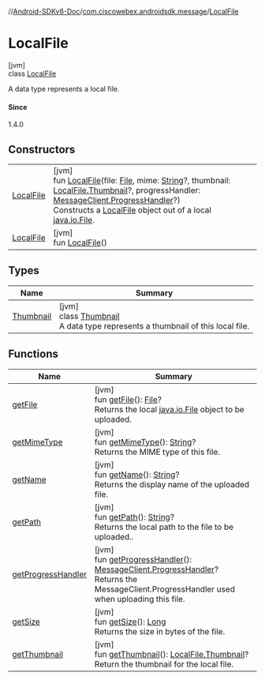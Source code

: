//[Android-SDKv6-Doc](../../../index.md)/[com.ciscowebex.androidsdk.message](../index.md)/[LocalFile](index.md)

# LocalFile

[jvm]\
class [LocalFile](index.md)

A data type represents a local file.

#### Since

1.4.0

## Constructors

| | |
|---|---|
| [LocalFile](-local-file.md) | [jvm]<br>fun [LocalFile](-local-file.md)(file: [File](https://docs.oracle.com/javase/8/docs/api/java/io/File.html), mime: [String](https://kotlinlang.org/api/latest/jvm/stdlib/kotlin/-string/index.html)?, thumbnail: [LocalFile.Thumbnail](-thumbnail/index.md)?, progressHandler: [MessageClient.ProgressHandler](../-message-client/-progress-handler/index.md)?)<br>Constructs a [LocalFile](index.md) object out of a local [java.io.File](https://docs.oracle.com/javase/8/docs/api/java/io/File.html). |
| [LocalFile](-local-file.md) | [jvm]<br>fun [LocalFile](-local-file.md)() |

## Types

| Name | Summary |
|---|---|
| [Thumbnail](-thumbnail/index.md) | [jvm]<br>class [Thumbnail](-thumbnail/index.md)<br>A data type represents a thumbnail of this local file. |

## Functions

| Name | Summary |
|---|---|
| [getFile](get-file.md) | [jvm]<br>fun [getFile](get-file.md)(): [File](https://docs.oracle.com/javase/8/docs/api/java/io/File.html)?<br>Returns the local [java.io.File](https://docs.oracle.com/javase/8/docs/api/java/io/File.html) object to be uploaded. |
| [getMimeType](get-mime-type.md) | [jvm]<br>fun [getMimeType](get-mime-type.md)(): [String](https://kotlinlang.org/api/latest/jvm/stdlib/kotlin/-string/index.html)?<br>Returns the MIME type of this file. |
| [getName](get-name.md) | [jvm]<br>fun [getName](get-name.md)(): [String](https://kotlinlang.org/api/latest/jvm/stdlib/kotlin/-string/index.html)?<br>Returns the display name of the uploaded file. |
| [getPath](get-path.md) | [jvm]<br>fun [getPath](get-path.md)(): [String](https://kotlinlang.org/api/latest/jvm/stdlib/kotlin/-string/index.html)?<br>Returns the local path to the file to be uploaded.. |
| [getProgressHandler](get-progress-handler.md) | [jvm]<br>fun [getProgressHandler](get-progress-handler.md)(): [MessageClient.ProgressHandler](../-message-client/-progress-handler/index.md)?<br>Returns the MessageClient.ProgressHandler used when uploading this file. |
| [getSize](get-size.md) | [jvm]<br>fun [getSize](get-size.md)(): [Long](https://kotlinlang.org/api/latest/jvm/stdlib/kotlin/-long/index.html)<br>Returns the size in bytes of the file. |
| [getThumbnail](get-thumbnail.md) | [jvm]<br>fun [getThumbnail](get-thumbnail.md)(): [LocalFile.Thumbnail](-thumbnail/index.md)?<br>Return the thumbnail for the local file. |
